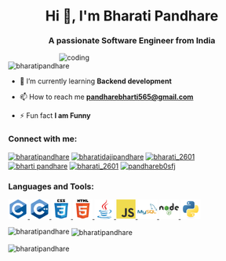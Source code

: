 
<h1 align="center">Hi 👋, I'm Bharati Pandhare</h1>
<h3 align="center">A passionate Software Engineer from India</h3>
<img align="right" alt ="coding" width="400" src="https://images.app.goo.gl/NC16Cveu9Cm1bMqW7">
<p align="left"> <img src="https://komarev.com/ghpvc/?username=bharatipandhare&label=Profile%20views&color=0e75b6&style=flat" alt="bharatipandhare" /> </p>

- 🌱 I’m currently learning **Backend development**

- 📫 How to reach me **pandharebharti565@gmail.com**

- ⚡ Fun fact **I am Funny**

<h3 align="left">Connect with me:</h3>
<p align="left">
<a href="https://linkedin.com/in/bharatipandhare" target="blank"><img align="center" src="https://raw.githubusercontent.com/rahuldkjain/github-profile-readme-generator/master/src/images/icons/Social/linked-in-alt.svg" alt="bharatipandhare" height="30" width="40" /></a>
<a href="https://kaggle.com/bharatidajipandhare" target="blank"><img align="center" src="https://raw.githubusercontent.com/rahuldkjain/github-profile-readme-generator/master/src/images/icons/Social/kaggle.svg" alt="bharatidajipandhare" height="30" width="40" /></a>
<a href="https://www.codechef.com/users/bharati_2601" target="blank"><img align="center" src="https://cdn.jsdelivr.net/npm/simple-icons@3.1.0/icons/codechef.svg" alt="bharati_2601" height="30" width="40" /></a>
<a href="https://www.hackerrank.com/bharti pandhare" target="blank"><img align="center" src="https://raw.githubusercontent.com/rahuldkjain/github-profile-readme-generator/master/src/images/icons/Social/hackerrank.svg" alt="bharti pandhare" height="30" width="40" /></a>
<a href="https://www.leetcode.com/bharati_2601" target="blank"><img align="center" src="https://raw.githubusercontent.com/rahuldkjain/github-profile-readme-generator/master/src/images/icons/Social/leet-code.svg" alt="bharati_2601" height="30" width="40" /></a>
<a href="https://auth.geeksforgeeks.org/user/pandhareb0sfj" target="blank"><img align="center" src="https://raw.githubusercontent.com/rahuldkjain/github-profile-readme-generator/master/src/images/icons/Social/geeks-for-geeks.svg" alt="pandhareb0sfj" height="30" width="40" /></a>
</p>

<h3 align="left">Languages and Tools:</h3>
<p align="left"> <a href="https://www.cprogramming.com/" target="_blank" rel="noreferrer"> <img src="https://raw.githubusercontent.com/devicons/devicon/master/icons/c/c-original.svg" alt="c" width="40" height="40"/> </a> <a href="https://www.w3schools.com/cpp/" target="_blank" rel="noreferrer"> <img src="https://raw.githubusercontent.com/devicons/devicon/master/icons/cplusplus/cplusplus-original.svg" alt="cplusplus" width="40" height="40"/> </a> <a href="https://www.w3schools.com/css/" target="_blank" rel="noreferrer"> <img src="https://raw.githubusercontent.com/devicons/devicon/master/icons/css3/css3-original-wordmark.svg" alt="css3" width="40" height="40"/> </a> <a href="https://www.w3.org/html/" target="_blank" rel="noreferrer"> <img src="https://raw.githubusercontent.com/devicons/devicon/master/icons/html5/html5-original-wordmark.svg" alt="html5" width="40" height="40"/> </a> <a href="https://www.java.com" target="_blank" rel="noreferrer"> <img src="https://raw.githubusercontent.com/devicons/devicon/master/icons/java/java-original.svg" alt="java" width="40" height="40"/> </a> <a href="https://developer.mozilla.org/en-US/docs/Web/JavaScript" target="_blank" rel="noreferrer"> <img src="https://raw.githubusercontent.com/devicons/devicon/master/icons/javascript/javascript-original.svg" alt="javascript" width="40" height="40"/> </a> <a href="https://www.mysql.com/" target="_blank" rel="noreferrer"> <img src="https://raw.githubusercontent.com/devicons/devicon/master/icons/mysql/mysql-original-wordmark.svg" alt="mysql" width="40" height="40"/> </a> <a href="https://nodejs.org" target="_blank" rel="noreferrer"> <img src="https://raw.githubusercontent.com/devicons/devicon/master/icons/nodejs/nodejs-original-wordmark.svg" alt="nodejs" width="40" height="40"/> </a> <a href="https://www.python.org" target="_blank" rel="noreferrer"> <img src="https://raw.githubusercontent.com/devicons/devicon/master/icons/python/python-original.svg" alt="python" width="40" height="40"/> </a> </p>

<p><img align="left" src="https://github-readme-stats.vercel.app/api/top-langs?username=bharatipandhare&show_icons=true&locale=en&layout=compact" alt="bharatipandhare" /></p>

<p>&nbsp;<img align="center" src="https://github-readme-stats.vercel.app/api?username=bharatipandhare&show_icons=true&locale=en" alt="bharatipandhare" /></p>

<p><img align="center" src="https://github-readme-streak-stats.herokuapp.com/?user=bharatipandhare&" alt="bharatipandhare" /></p>
